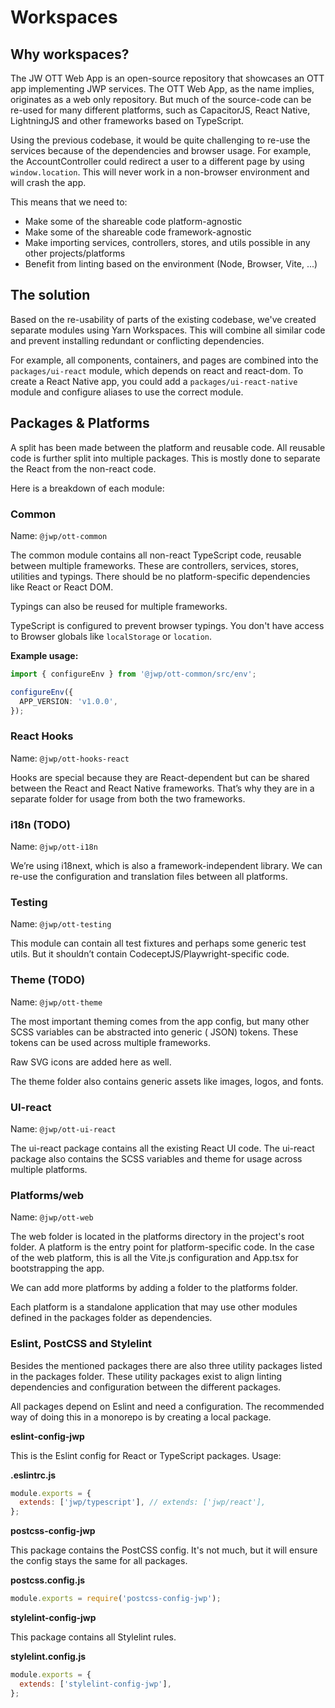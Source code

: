 # Workspaces

## Why workspaces?

The JW OTT Web App is an open-source repository that showcases an OTT app implementing JWP services. The OTT Web App, as
the name implies, originates as a web only repository. But much of the source-code can be re-used for many different
platforms, such as CapacitorJS, React Native, LightningJS and other frameworks based on TypeScript.

Using the previous codebase, it would be quite challenging to re-use the services because of the dependencies and
browser usage. For example, the AccountController could redirect a user to a different page by using `window.location`.
This will never work in a non-browser environment and will crash the app.

This means that we need to:

- Make some of the shareable code platform-agnostic
- Make some of the shareable code framework-agnostic
- Make importing services, controllers, stores, and utils possible in any other projects/platforms
- Benefit from linting based on the environment (Node, Browser, Vite, ...)

## The solution

Based on the re-usability of parts of the existing codebase, we've created separate modules using Yarn Workspaces.
This will combine all similar code and prevent installing redundant or conflicting dependencies.

For example, all components, containers, and pages are combined into the `packages/ui-react` module, which depends on
react and react-dom. To create a React Native app, you could add a `packages/ui-react-native` module and configure
aliases to use the correct module.

## Packages & Platforms

A split has been made between the platform and reusable code. All reusable code is further split into multiple packages.
This is mostly done to separate the React from the non-react code.

Here is a breakdown of each module:

### Common

Name: `@jwp/ott-common`

The common module contains all non-react TypeScript code, reusable between multiple frameworks. These are controllers,
services, stores, utilities and typings. There should be no platform-specific dependencies like React or React DOM.

Typings can also be reused for multiple frameworks.

TypeScript is configured to prevent browser typings. You don't have access to Browser globals like `localStorage` or
`location`.

**Example usage:**

```ts
import { configureEnv } from '@jwp/ott-common/src/env';

configureEnv({
  APP_VERSION: 'v1.0.0',
});
```

### React Hooks

Name: `@jwp/ott-hooks-react`

Hooks are special because they are React-dependent but can be shared between the React and React Native frameworks.
That’s why they are in a separate folder for usage from both the two frameworks.

### i18n (TODO)

Name: `@jwp/ott-i18n`

We’re using i18next, which is also a framework-independent library. We can re-use the configuration and translation
files between all platforms.

### Testing

Name: `@jwp/ott-testing`

This module can contain all test fixtures and perhaps some generic test utils. But it shouldn’t contain
CodeceptJS/Playwright-specific code.

### Theme (TODO)

Name: `@jwp/ott-theme`

The most important theming comes from the app config, but many other SCSS variables can be abstracted into generic (
JSON) tokens. These tokens can be used across multiple frameworks.

Raw SVG icons are added here as well.

The theme folder also contains generic assets like images, logos, and fonts.

### UI-react

Name: `@jwp/ott-ui-react`

The ui-react package contains all the existing React UI code.
The ui-react package also contains the SCSS variables and theme for usage across multiple platforms.

### Platforms/web

Name: `@jwp/ott-web`

The web folder is located in the platforms directory in the project's root folder. A platform is the entry point for
platform-specific code. In the case of the web platform, this is all the Vite.js configuration and App.tsx for
bootstrapping the app.

We can add more platforms by adding a folder to the platforms folder.

Each platform is a standalone application that may use other modules defined in the packages folder as dependencies.

### Eslint, PostCSS and Stylelint

Besides the mentioned packages there are also three utility packages listed in the packages folder. These utility
packages exist to align linting dependencies and configuration between the different packages.

All packages depend on Eslint and need a configuration. The recommended way of doing this in a monorepo is by creating
a local package.

**eslint-config-jwp**

This is the Eslint config for React or TypeScript packages. Usage:

**.eslintrc.js**

```js
module.exports = {
  extends: ['jwp/typescript'], // extends: ['jwp/react'],
};
```

**postcss-config-jwp**

This package contains the PostCSS config. It's not much, but it will ensure the config stays the same for all packages.

**postcss.config.js**

```js
module.exports = require('postcss-config-jwp');
```

**stylelint-config-jwp**

This package contains all Stylelint rules.

**stylelint.config.js**

```js
module.exports = {
  extends: ['stylelint-config-jwp'],
};
```
